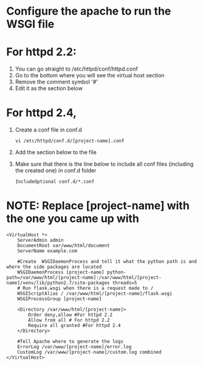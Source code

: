 # Configure the apache to run the WSGI file

# For httpd 2.2:
1. You can go straight to /etc/httpd/conf/httpd.conf
2. Go to the bottom where you will see the virtual host section
3. Remove the comment symbol '#'
4. Edit it as the <Virtual Host> section below

# For httpd 2.4,
1. Create a conf file in conf.d

    ```vi /etc/httpd/conf.d/[project-name].conf```
    
    
2. Add the <Virtual Host> section below  to the file

3. Make sure that there is the line  below to include all conf files (including the created one) in conf.d folder

    ```IncludeOptional conf.d/*.conf```

# NOTE: Replace [project-name] with the one you came up with
```
<VirtualHost *>
    ServerAdmin admin
    DocumentRoot var/www/html/document
    ServerName example.com

    #Create  WSGIDaemonProcess and tell it what the python path is and where the side packages are located
    WSGIDaemonProcess [project-name] python-path=/var/www/html/[project-name]:/var/www/html/[project-name]/venv/lib/python2.7/site-packages threads=5
    # Run flask.wsgi when there is a request made to /
    WSGIScriptAlias / /var/www/html/[project-name]/flask.wsgi
    WSGIProcessGroup [project-name]

    <Directory /var/www/html/[project-name]>
        Order deny,allow #For httpd 2.2
        Allow from all # For httpd 2.2
        Require all granted #For httpd 2.4
    </Directory>

    #Tell Apache where to generate the logs
    ErrorLog /var/www/[project-name]/error.log
    CustomLog /var/www/[project-name]/custom.log combined
</VirtualHost>
```